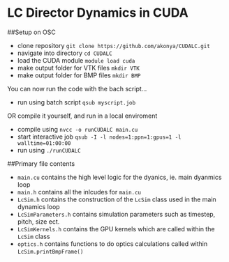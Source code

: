 LC Director Dynamics in CUDA
===============

##Setup on OSC

- clone repository `git clone https://github.com/akonya/CUDALC.git`
- navigate into directory `cd CUDALC`
- load the CUDA module `module load cuda`
- make output folder for VTK files `mkdir VTK`
- make output folder for BMP files `mkdir BMP`
 
You can now run the code with the bach script...

- run using batch script `qsub myscript.job`

OR compile it yourself, and run in a local enviroment

- compile using `nvcc -o runCUDALC main.cu`
- start interactive job `qsub -I -l nodes=1:ppn=1:gpus=1 -l walltime=01:00:00`
- run using `./runCUDALC`

##Primary file contents

- `main.cu` contains the high level logic for the dyanics, ie. main dyanmics loop
- `main.h` contains all the inlcudes for `main.cu`
- `LcSim.h` contains the construction of the `LcSim` class used in the main dynamics loop
- `LcSimParameters.h` contains simulation parameters such as timestep, pitch, size ect.
- `LcSimKernels.h` contains the GPU kernels which are called within the `LcSim` class
- `optics.h`  contains functions to do optics calculations called within `LcSim.printBmpFrame()`



